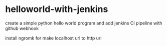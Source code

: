 # helloworld-with-jenkins
create a simple python hello world program and add jenkins CI pipeline with github webhook

install ngromk for make localhost url to http url
